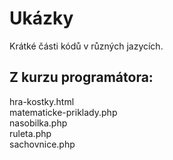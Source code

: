 <h1>Ukázky</h1>
Krátké části kódů v různých jazycích.

<h2>Z kurzu programátora:</h2>
hra-kostky.html <br>
matematicke-priklady.php <br>
nasobilka.php <br>
ruleta.php <br>
sachovnice.php <br>
